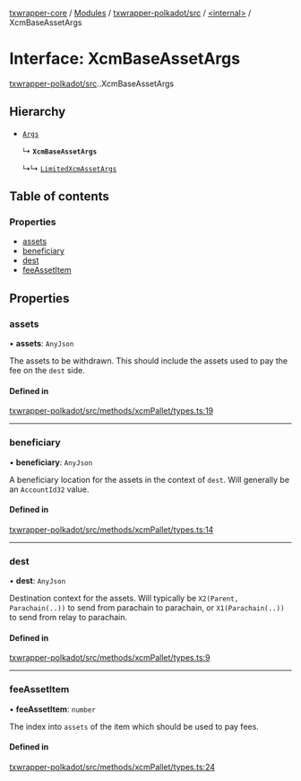 [txwrapper-core](../README.md) / [Modules](../modules.md) / [txwrapper-polkadot/src](../modules/txwrapper_polkadot_src.md) / [<internal\>](../modules/txwrapper_polkadot_src._internal_.md) / XcmBaseAssetArgs

# Interface: XcmBaseAssetArgs

[txwrapper-polkadot/src](../modules/txwrapper_polkadot_src.md).[<internal>](../modules/txwrapper_polkadot_src._internal_.md).XcmBaseAssetArgs

## Hierarchy

- [`Args`](../modules/txwrapper_core_src.md#args)

  ↳ **`XcmBaseAssetArgs`**

  ↳↳ [`LimitedXcmAssetArgs`](txwrapper_polkadot_src._internal_.LimitedXcmAssetArgs.md)

## Table of contents

### Properties

- [assets](txwrapper_polkadot_src._internal_.XcmBaseAssetArgs.md#assets)
- [beneficiary](txwrapper_polkadot_src._internal_.XcmBaseAssetArgs.md#beneficiary)
- [dest](txwrapper_polkadot_src._internal_.XcmBaseAssetArgs.md#dest)
- [feeAssetItem](txwrapper_polkadot_src._internal_.XcmBaseAssetArgs.md#feeassetitem)

## Properties

### assets

• **assets**: `AnyJson`

The assets to be withdrawn. This should include the assets used to pay the fee on the
`dest` side.

#### Defined in

[txwrapper-polkadot/src/methods/xcmPallet/types.ts:19](https://github.com/paritytech/txwrapper-core/blob/bb9e677/packages/txwrapper-polkadot/src/methods/xcmPallet/types.ts#L19)

___

### beneficiary

• **beneficiary**: `AnyJson`

A beneficiary location for the assets in the context of `dest`. Will generally be
an `AccountId32` value.

#### Defined in

[txwrapper-polkadot/src/methods/xcmPallet/types.ts:14](https://github.com/paritytech/txwrapper-core/blob/bb9e677/packages/txwrapper-polkadot/src/methods/xcmPallet/types.ts#L14)

___

### dest

• **dest**: `AnyJson`

Destination context for the assets. Will typically be `X2(Parent, Parachain(..))` to send
from parachain to parachain, or `X1(Parachain(..))` to send from relay to parachain.

#### Defined in

[txwrapper-polkadot/src/methods/xcmPallet/types.ts:9](https://github.com/paritytech/txwrapper-core/blob/bb9e677/packages/txwrapper-polkadot/src/methods/xcmPallet/types.ts#L9)

___

### feeAssetItem

• **feeAssetItem**: `number`

The index into `assets` of the item which should be used to pay
fees.

#### Defined in

[txwrapper-polkadot/src/methods/xcmPallet/types.ts:24](https://github.com/paritytech/txwrapper-core/blob/bb9e677/packages/txwrapper-polkadot/src/methods/xcmPallet/types.ts#L24)
